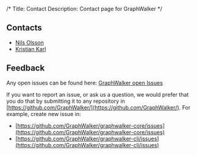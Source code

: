 /*
Title: Contact
Description: Contact page for GraphWalker
*/

## Contacts

* [Nils Olsson](https://github.com/nilols)
* [Kristian Karl](https://github.com/KristianKarl)

## Feedback
Any open issues can be found here: [GraphWalker open Issues](https://github.com/organizations/GraphWalker/dashboard/issues)

If you want to report an issue, or ask us a question, we would prefer that you do that by submitting it to any repository in [https://github.com/GraphWalker/](https://github.com/GraphWalker/). For example, create new issue in:
* [https://github.com/GraphWalker/graphwalker-core/issues](https://github.com/GraphWalker/graphwalker-core/issues)
* [https://github.com/GraphWalker/graphwalker-cli/issues](https://github.com/GraphWalker/graphwalker-cli/issues)
